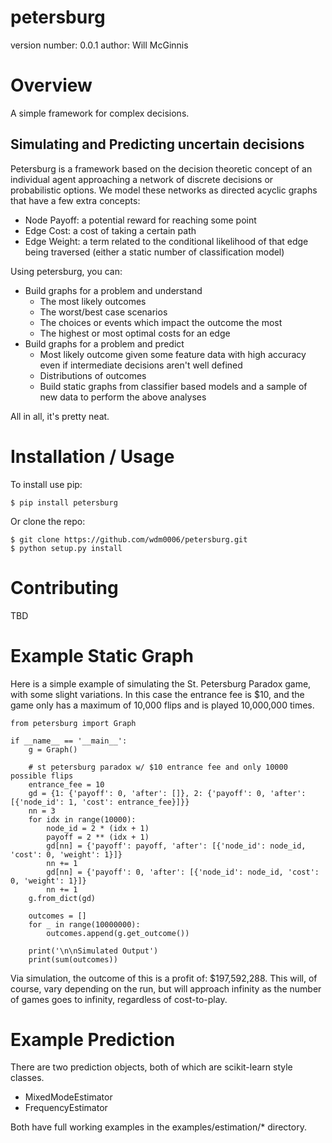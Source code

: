 petersburg
==========

version number: 0.0.1
author: Will McGinnis

Overview
========

A simple framework for complex decisions.

Simulating and Predicting uncertain decisions
---------------------------------------------

Petersburg is a framework based on the decision theoretic concept of an individual agent approaching a network
of discrete decisions or probabilistic options. We model these networks as directed acyclic graphs that have a 
 few extra concepts:
 
 * Node Payoff: a potential reward for reaching some point
 * Edge Cost: a cost of taking a certain path
 * Edge Weight: a term related to the conditional likelihood of that edge being traversed (either a static number of classification model)

Using petersburg, you can:

 * Build graphs for a problem and understand
    * The most likely outcomes
    * The worst/best case scenarios
    * The choices or events which impact the outcome the most
    * The highest or most optimal costs for an edge
 * Build graphs for a problem and predict
    * Most likely outcome given some feature data with high accuracy even if intermediate decisions aren't well defined
    * Distributions of outcomes
    * Build static graphs from classifier based models and a sample of new data to perform the above analyses 
    
All in all, it's pretty neat.

Installation / Usage
====================

To install use pip:

    $ pip install petersburg


Or clone the repo:

    $ git clone https://github.com/wdm0006/petersburg.git
    $ python setup.py install
    
Contributing
============

TBD

Example Static Graph
====================

Here is a simple example of simulating the St. Petersburg Paradox game, with some slight variations. In this case the 
entrance fee is $10, and the game only has a maximum of 10,000 flips and is played 10,000,000 times.

    from petersburg import Graph
    
    if __name__ == '__main__':
        g = Graph()
    
        # st petersburg paradox w/ $10 entrance fee and only 10000 possible flips
        entrance_fee = 10
        gd = {1: {'payoff': 0, 'after': []}, 2: {'payoff': 0, 'after': [{'node_id': 1, 'cost': entrance_fee}]}}
        nn = 3
        for idx in range(10000):
            node_id = 2 * (idx + 1)
            payoff = 2 ** (idx + 1)
            gd[nn] = {'payoff': payoff, 'after': [{'node_id': node_id, 'cost': 0, 'weight': 1}]}
            nn += 1
            gd[nn] = {'payoff': 0, 'after': [{'node_id': node_id, 'cost': 0, 'weight': 1}]}
            nn += 1
        g.from_dict(gd)
    
        outcomes = []
        for _ in range(10000000):
            outcomes.append(g.get_outcome())
    
        print('\n\nSimulated Output')
        print(sum(outcomes))

Via simulation, the outcome of this is a profit of: $197,592,288.  This will, of course, vary depending on the run, but
will approach infinity as the number of games goes to infinity, regardless of cost-to-play.

Example Prediction
==================

There are two prediction objects, both of which are scikit-learn style classes. 

 * MixedModeEstimator
 * FrequencyEstimator
 
Both have full working examples in the examples/estimation/* directory.
